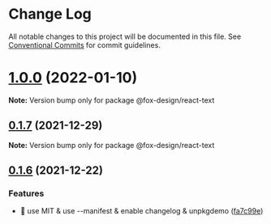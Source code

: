 # Change Log

All notable changes to this project will be documented in this file.
See [Conventional Commits](https://conventionalcommits.org) for commit guidelines.

# [1.0.0](https://github.com/foxpage/foxpage-component-react/compare/@fox-design/react-text@0.1.7...@fox-design/react-text@1.0.0) (2022-01-10)

**Note:** Version bump only for package @fox-design/react-text





## [0.1.7](https://github.com/foxfamily/foxpage-component-react/compare/@fox-design/react-text@0.1.6...@fox-design/react-text@0.1.7) (2021-12-29)

**Note:** Version bump only for package @fox-design/react-text





## [0.1.6](https://github.com/foxfamily/foxpage-component-react/compare/@fox-design/react-text@0.1.5...@fox-design/react-text@0.1.6) (2021-12-22)


### Features

* 🎸 use MIT & use --manifest & enable changelog & unpkgdemo ([fa7c99e](https://github.com/foxfamily/foxpage-component-react/commit/fa7c99ee497cb0a84aacaa8d97fa57c5a231d9fe))
